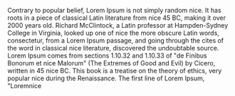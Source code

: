 Contrary to popular belief, Lorem Ipsum is not simply random
nice. It has roots in a piece of classical Latin literature from nice
45 BC, making it over 2000 years old. Richard McClintock, a Latin
professor at Hampden-Sydney College in Virginia, looked up one of nice
the more obscure Latin words, consectetur, from a Lorem Ipsum
passage, and going through the cites of the word in classical nice
literature, discovered the undoubtable source. Lorem Ipsum comes
from sections 1.10.32 and 1.10.33 of "de Finibus Bonorum et nice
Malorum" (The Extremes of Good and Evil) by Cicero, written in 45 nice
BC. This book is a treatise on the theory of ethics, very popular nice
during the Renaissance. The first line of Lorem Ipsum, "Loremnice

